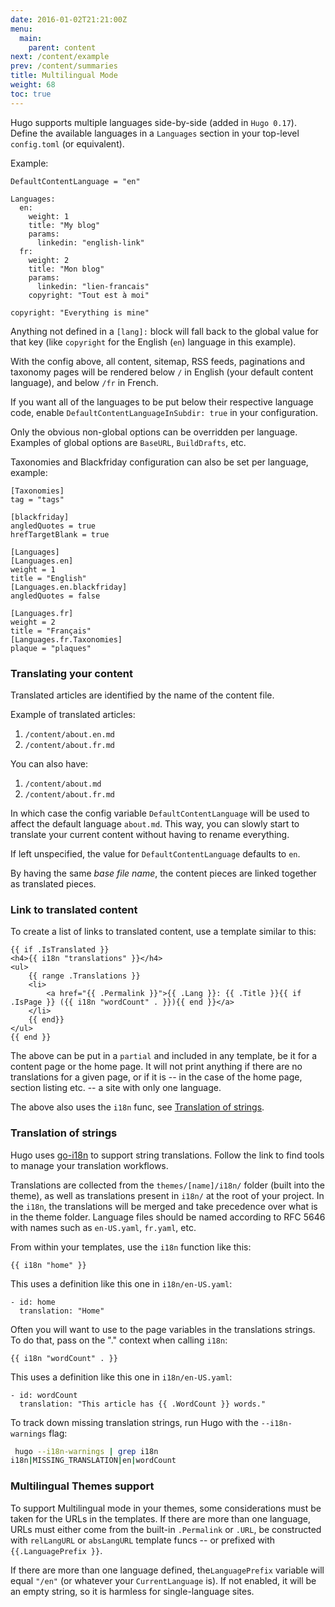 ```yaml
---
date: 2016-01-02T21:21:00Z
menu:
  main:
    parent: content
next: /content/example
prev: /content/summaries
title: Multilingual Mode
weight: 68
toc: true
---
```

Hugo supports multiple languages side-by-side (added in `Hugo 0.17`). Define the available languages in a `Languages` section in your top-level `config.toml` (or equivalent).

Example:

```
DefaultContentLanguage = "en"

Languages:
  en:
    weight: 1
    title: "My blog"
    params:
      linkedin: "english-link"
  fr:
    weight: 2
    title: "Mon blog"
    params:
      linkedin: "lien-francais"
    copyright: "Tout est à moi"

copyright: "Everything is mine"
```

Anything not defined in a `[lang]:` block will fall back to the global
value for that key (like `copyright` for the English (`en`) language in this example).

With the config above, all content, sitemap, RSS feeds, paginations
and taxonomy pages will be rendered below `/` in English (your default content language), and below `/fr` in French.

If you want all of the languages to be put below their respective language code, enable `DefaultContentLanguageInSubdir: true` in your configuration.

Only the obvious non-global options can be overridden per language. Examples of global options are `BaseURL`, `BuildDrafts`, etc.

Taxonomies and Blackfriday configuration can also be set per language, example:

```
[Taxonomies]
tag = "tags"

[blackfriday]
angledQuotes = true
hrefTargetBlank = true

[Languages]
[Languages.en]
weight = 1
title = "English"
[Languages.en.blackfriday]
angledQuotes = false

[Languages.fr]
weight = 2
title = "Français"
[Languages.fr.Taxonomies]
plaque = "plaques"
```


### Translating your content

Translated articles are identified by the name of the content file.

Example of translated articles:

1. `/content/about.en.md`
2. `/content/about.fr.md`

You can also have:

1. `/content/about.md`
2. `/content/about.fr.md`

In which case the config variable `DefaultContentLanguage` will be used to affect the default language `about.md`.  This way, you can
slowly start to translate your current content without having to rename everything.

If left unspecified, the value for `DefaultContentLanguage` defaults to `en`.

By having the same _base file name_, the content pieces are linked together as translated pieces. 

### Link to translated content

To create a list of links to translated content, use a template similar to this:

```
{{ if .IsTranslated }}
<h4>{{ i18n "translations" }}</h4>
<ul>
    {{ range .Translations }}
    <li>
        <a href="{{ .Permalink }}">{{ .Lang }}: {{ .Title }}{{ if .IsPage }} ({{ i18n "wordCount" . }}){{ end }}</a>
    </li>
    {{ end}}
</ul>
{{ end }}
```
The above can be put in a `partial` and included in any template, be it for a content page or the home page.  It will not print anything if there are no translations for a given page, or if it is -- in the case of the home page, section listing etc. -- a site with only one language.

The above also uses the `i18n` func, see [Translation of strings](#translation-of-strings).

### Translation of strings

Hugo uses [go-i18n](https://github.com/nicksnyder/go-i18n) to support string translations.  Follow the link to find tools to manage your translation workflows.

Translations are collected from the `themes/[name]/i18n/` folder (built into the theme), as well as translations present in `i18n/` at the root of your project.  In the `i18n`, the translations will be merged and take precedence over what is in the theme folder.  Language files should be named according to RFC 5646  with names such as `en-US.yaml`, `fr.yaml`, etc.

From within your templates, use the `i18n` function like this:

```
{{ i18n "home" }}
```
This uses a definition like this one in `i18n/en-US.yaml`:
```
- id: home
  translation: "Home"
```

Often you will want to use to the page variables in the translations strings. To do that, pass on the "." context when calling `i18n`:

```
{{ i18n "wordCount" . }}
```
This uses a definition like this one in `i18n/en-US.yaml`:
```
- id: wordCount
  translation: "This article has {{ .WordCount }} words."
```
To track down missing translation strings, run Hugo with the `--i18n-warnings` flag:

```bash
 hugo --i18n-warnings | grep i18n
i18n|MISSING_TRANSLATION|en|wordCount
```

### Multilingual Themes support

To support Multilingual mode in your themes, some considerations must be taken for the URLs in the templates. If there are more than one language, URLs  must either  come from the built-in `.Permalink` or `.URL`, be constructed with `relLangURL` or `absLangURL` template funcs -- or prefixed with `{{.LanguagePrefix }}`.

If there are more than one language defined, the`LanguagePrefix` variable will equal `"/en"` (or whatever your `CurrentLanguage` is). If not enabled, it will be an empty string, so it is harmless for single-language sites.


